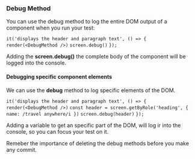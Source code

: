 ### Debug Method
You can use the debug method to log the entire DOM output of a component when you run your test:

`it('displays the header and paragraph text', () => {`
  `render(<DebugMethod />)`
  `screen.debug()`
`});` 

Adding the **screen.debug()** the complete body of the component will be logged into the console.

#### Debugging specific component elements
We can use the **debug** method to log specific elements of the DOM.

`it('displays the header and paragraph text', () => {`
  `render(<DebugMethod />)`
  `const header = screen.getByRole('heading', { name: /travel anywhere/i })`
  `screen.debug(header)`
`});`

Adding a variable to get an specific part of the DOM, will log ir into the console, so you can focus your test on it.

Remeber the importance of deleting the debug methods before you make any commit.